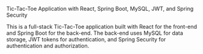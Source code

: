 Tic-Tac-Toe Application with React, Spring Boot, MySQL, JWT, and Spring Security

This is a full-stack Tic-Tac-Toe application built with React for the front-end and Spring Boot for the back-end. The back-end uses MySQL for data storage, JWT tokens for authentication, and Spring Security for authentication and authorization.
